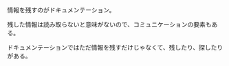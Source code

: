 情報を残すのがドキュメンテーション。

残した情報は読み取らないと意味がないので、コミュニケーションの要素もある。

ドキュメンテーションではただ情報を残すだけじゃなくて、残したり、探したりがある。
